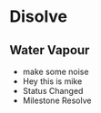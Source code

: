 # Disolve

## Water Vapour
- make some noise
- Hey this is mike
- Status Changed
- Milestone Resolve
